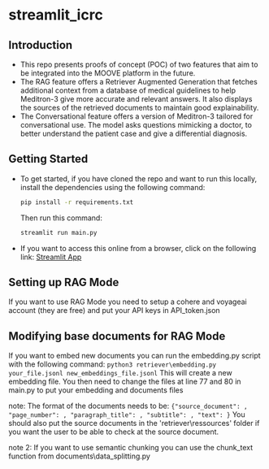 # streamlit_icrc

## Introduction
- This repo presents proofs of concept (POC) of two features that aim to be integrated into the MOOVE platform in the future.
- The RAG feature offers a Retriever Augmented Generation that fetches additional context from a database of medical guidelines to help Meditron-3 give more accurate and relevant answers. It also displays the sources of the retrieved documents to maintain good explainability.
- The Conversational feature offers a version of Meditron-3 tailored for conversational use. The model asks questions mimicking a doctor, to better understand the patient case and give a differential diagnosis.

## Getting Started
- To get started, if you have cloned the repo and want to run this locally, install the dependencies using the following command:

    ```bash
    pip install -r requirements.txt
    ```

    Then run this command:

    ```bash
    streamlit run main.py
    ```

- If you want to access this online from a browser, click on the following link: [Streamlit App](https://healthpoc.streamlit.app/)


## Setting up RAG Mode
If you want to use RAG Mode you need to setup a cohere and voyageai account (they are free) and put your API keys in API_token.json

## Modifying base documents for RAG Mode

If you want to embed new documents you can run the embedding.py script with the following command:
    ```
    python3 retriever\embedding.py your_file.jsonl new_embeddings_file.jsonl
    ```
This will create a new embedding file.
You then need to change the files at line 77 and 80 in main.py to put your embedding and documents files

note:
The format of the documents needs to be:
    ```
    {"source_document": , "page_number": , "paragraph_title": , "subtitle": , "text": }
    ```
You should also put the source documents in the 'retriever\ressources' folder if you want the user to be able to check at the source document. 

note 2:
If you want to use semantic chunking you can use the chunk_text function from documents\data_splitting.py